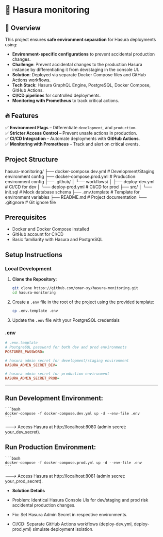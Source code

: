 # 🚀 Hasura monitoring  

## 📌 Overview  
This project ensures **safe environment separation** for Hasura deployments using:

- **Environment-specific configurations** to prevent accidental production changes.  
- **Challenge**: Prevent accidental changes to the production Hasura instance by differentiating it from dev/staging in the console UI.
- **Solution**: Deployed via separate Docker Compose files and GitHub Actions workflows.
- **Tech Stack**: Hasura GraphQL Engine, PostgreSQL, Docker Compose, GitHub Actions.
- **CI/CD pipelines** for controlled deployments.  
- **Monitoring with Prometheus** to track critical actions.

## 🔥 Features  
✅ **Environment Flags** – Differentiate `development`, and `production`.  
✅ **Stricter Access Control** – Prevent unsafe actions in production.  
✅ **CI/CD Integration** – Automate deployments with **GitHub Actions**.  
✅ **Monitoring with Prometheus** – Track and alert on critical events.  



## Project Structure

hasura-monitoring/
├── docker-compose.dev.yml    # Development/Staging environment config
├── docker-compose.prod.yml   # Production environment config
├── .github/
│   └── workflows/
│       ├── deploy-dev.yml    # CI/CD for dev
│       └── deploy-prod.yml   # CI/CD for prod
├── src/
│   └── init.sql              # Mock database schema
├── .env.template             # Template for environment variables
├── README.md                 # Project documentation
└── .gitignore                # Git ignore file


## Prerequisites

- Docker and Docker Compose installed
- GitHub account for CI/CD
- Basic familiarity with Hasura and PostgreSQL

## Setup Instructions

### Local Development

1. **Clone the Repository**:
   ```bash
   git clone https://github.com/omar-xy/hasura-monitoring.git
   cd hasura-monitoring

2. Create a `.env` file in the root of the project using the provided template:

   ```bash
   cp .env.template .env

3. Update the   `.env` file with your PostgreSQL credentials

### .env

```ini
# .env.template
# PostgreSQL password for both dev and prod environments
POSTGRES_PASSWORD=

# hasura admin secret for development/staging environment
HASURA_ADMIN_SECRET_DEV=

# hasura admin secret for production environment
HASURA_ADMIN_SECRET_PROD=
```

---

## Run Development Environment:

    ```bash
    docker-compose -f docker-compose.dev.yml up -d --env-file .env
    ```

---> Access Hasura at http://localhost:8080 (admin secret: your_dev_secret).

## Run Production Environment:

    ```bash
    docker-compose -f docker-compose.prod.yml up -d --env-file .env
    ```

---> Access Hasura at http://localhost:8081 (admin secret: your_prod_secret).


- **Solution Details**

- Problem: Identical Hasura Console UIs for dev/staging and prod risk accidental production changes.

- Fix: Set Hasura Admin Secret in respective environments.

- CI/CD: Separate GitHub Actions workflows (deploy-dev.yml, deploy-prod.yml) simulate deployment isolation.